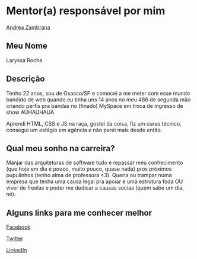# Mentor(a) responsável por mim

[Andrea Zambrana](/profiles/mentors/profiles/andrea_zambrana.md)

## Meu Nome

Laryssa Rocha 

## Descrição

Tenho 22 anos, sou de Osasco/SP e comecei a me meter com esse mundo bandido de web quando eu tinha uns 14 anos no meu 486 de segunda mão criando perfis pra bandas no (finado) MySpace em troca de ingresso de show AUHAUHAUA

Aprendi HTML, CSS e JS na raça, gostei da coisa, fiz um curso técnico, consegui um estágio em agência e não parei mais desde então.

## Qual meu sonho na carreira?

Manjar das arquiteturas de software tudo e repassar meu conhecimento (que hoje em dia é pouco, muito pouco, quase nada) pros próximos pupulinhos (tenho alma de professora <3).
Queria ou trampar numa empresa que tenha uma causa legal pra apoiar e uma estrutura foda OU viver de freelas e poder me dedicar a causas socias (quem sabe um dia, né).

## Alguns links para me conhecer melhor

[Facebook](https://facebook.com/laryro)

[Twitter](https://twitter.com/laryro)

[LinkedIn](https://linkedin.com/in/laryro)
